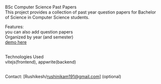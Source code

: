 BSc Computer Science Past Papers<br/>
This project provides a collection of past year question papers for Bachelor of Science in Computer Science students.<br/>

Features: <br/>
you can also add question papers  <br/>
Organized by year (and semester) <br/>
[demo here](https://sem4sybcs.netlify.app/) <br/><br/>

Technologies Used<br/>
vitejs(frontend), appwrite(backend)<br/><br/>

Contact: [Rushikesh/rushinikam191@gmail.com] (optional)
